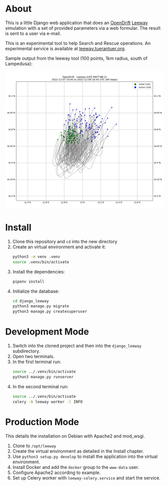 # About
This is a little Django web application that does an [OpenDrift](https://github.com/OpenDrift/opendrift) [Leeway](https://opendrift.github.io/choosing_a_model.html) simulation with a set of provided parameters via a web formular. The result is sent to a user via e-mail.

This is an experimental tool to help Search and Rescue operations. An experimental service is available at [leeway.tuerantuer.org](https://leeway.tuerantuer.org).

Sample output from the leeway tool (100 points, 1km radius, south of Lampedusa):

![Example leeway output](./.github/leeway-simulation-output.png)

# Install
1. Clone this repository and `cd` into the new directory
1. Create an virtual environment and activate it:
   ```bash
   python3 -m venv .venv
   source .venv/bin/activate
   ```
1. Install the dependencies:
   ```bash
   pipenv install
   ```
1. Initialize the database:
   ```bash
   cd django_leeway
   python3 manage.py migrate
   python3 manage.py createsuperuser
   ```

# Development Mode
1. Switch into the cloned project and then into the `django_leeway` subdirectory.
1. Open two terminals.
1. In the first terminal run:
   ```bash
   source ../.venv/bin/activate
   python3 manage.py runserver
   ```
1. In the second terminal run:
   ```bash
   source ../.venv/bin/activate
   celery -A leeway worker -l INFO
   ```

# Production Mode
This details the installation on Debian with Apache2 and mod_wsgi.

1. Clone to `/opt/leeway`
1. Create the virtual environment as detailed in the Install chapter.
1. Use `python3 setup.py develop` to install the application into the virtual environment.
1. Install Docker and add the `docker` group to the `www-data` user.
1. Configure Apache2 according to example.
1. Set up Celery worker with `leeway-celery.service` and start the service.
